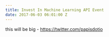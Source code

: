 ```yaml
---
title: Invest In Machine Learning API Event
date: 2017-06-03 06:01:00 Z
---
```



this will be big - https://twitter.com/papisdotio